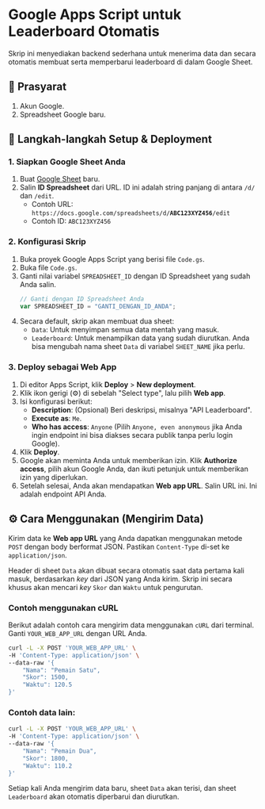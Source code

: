 # Google Apps Script untuk Leaderboard Otomatis

Skrip ini menyediakan backend sederhana untuk menerima data dan secara otomatis membuat serta memperbarui leaderboard di dalam Google Sheet.

## 📝 Prasyarat

1.  Akun Google.
2.  Spreadsheet Google baru.

## 🚀 Langkah-langkah Setup & Deployment

### 1. Siapkan Google Sheet Anda

1.  Buat [Google Sheet](https://sheets.new) baru.
2.  Salin **ID Spreadsheet** dari URL. ID ini adalah string panjang di antara `/d/` dan `/edit`.
    -   Contoh URL: `https://docs.google.com/spreadsheets/d/`**`ABC123XYZ456`**`/edit`
    -   Contoh ID: `ABC123XYZ456`

### 2. Konfigurasi Skrip

1.  Buka proyek Google Apps Script yang berisi file `Code.gs`.
2.  Buka file `Code.gs`.
3.  Ganti nilai variabel `SPREADSHEET_ID` dengan ID Spreadsheet yang sudah Anda salin.
    ```javascript
    // Ganti dengan ID Spreadsheet Anda
    var SPREADSHEET_ID = "GANTI_DENGAN_ID_ANDA";
    ```
4.  Secara default, skrip akan membuat dua sheet:
    *   `Data`: Untuk menyimpan semua data mentah yang masuk.
    *   `Leaderboard`: Untuk menampilkan data yang sudah diurutkan.
    Anda bisa mengubah nama sheet `Data` di variabel `SHEET_NAME` jika perlu.

### 3. Deploy sebagai Web App

1.  Di editor Apps Script, klik **Deploy** > **New deployment**.
2.  Klik ikon gerigi (⚙️) di sebelah "Select type", lalu pilih **Web app**.
3.  Isi konfigurasi berikut:
    *   **Description**: (Opsional) Beri deskripsi, misalnya "API Leaderboard".
    *   **Execute as**: `Me`.
    *   **Who has access**: `Anyone` (Pilih `Anyone, even anonymous` jika Anda ingin endpoint ini bisa diakses secara publik tanpa perlu login Google).
4.  Klik **Deploy**.
5.  Google akan meminta Anda untuk memberikan izin. Klik **Authorize access**, pilih akun Google Anda, dan ikuti petunjuk untuk memberikan izin yang diperlukan.
6.  Setelah selesai, Anda akan mendapatkan **Web app URL**. Salin URL ini. Ini adalah endpoint API Anda.

## ⚙️ Cara Menggunakan (Mengirim Data)

Kirim data ke **Web app URL** yang Anda dapatkan menggunakan metode `POST` dengan body berformat JSON. Pastikan `Content-Type` di-set ke `application/json`.

Header di sheet `Data` akan dibuat secara otomatis saat data pertama kali masuk, berdasarkan *key* dari JSON yang Anda kirim. Skrip ini secara khusus akan mencari *key* `Skor` dan `Waktu` untuk pengurutan.

### Contoh menggunakan cURL

Berikut adalah contoh cara mengirim data menggunakan `cURL` dari terminal. Ganti `YOUR_WEB_APP_URL` dengan URL Anda.

```bash
curl -L -X POST 'YOUR_WEB_APP_URL' \
-H 'Content-Type: application/json' \
--data-raw '{
    "Nama": "Pemain Satu",
    "Skor": 1500,
    "Waktu": 120.5
}'
```

### Contoh data lain:

```bash
curl -L -X POST 'YOUR_WEB_APP_URL' \
-H 'Content-Type: application/json' \
--data-raw '{
    "Nama": "Pemain Dua",
    "Skor": 1800,
    "Waktu": 110.2
}'
```

Setiap kali Anda mengirim data baru, sheet `Data` akan terisi, dan sheet `Leaderboard` akan otomatis diperbarui dan diurutkan.
